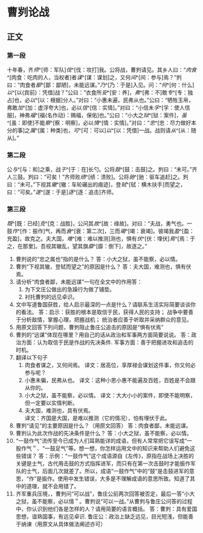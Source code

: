 # 曹刿论战

## 正文
### 第一段

十年春，齐*师*^[师：军队]*伐*^[伐：攻打]我。公将战，曹刿请见。其乡人曰：“*肉食*^[肉食：吃肉的人，当权者]者*谋*^[谋：谋划]之，又何*间*^[间：参与]焉？”刿曰：“肉食者*鄙*^[鄙：鄙陋]，未能远谋。”*乃*^[乃：于是]入见。问：“*何*^[何：什么]*以*^[以{宾前}：凭借]战？”公曰：“衣食所*安*^[安：养]，*弗*^[弗：不]敢*专*^[专：独占]也，必*以*^[以：根据]分人。”对曰：“小惠未遍，民弗从也。”公曰：“牺牲玉帛，弗敢*加*^[加：虚浮夸大]也，必以*信*^[信：实情]。”对曰：“小信未*孚*^[孚：使人信服]，神弗*福*^[福{名作动}：赐福，保佑]也。”公曰：“小大之*狱*^[狱：案件]，*虽*^[虽：即使]不能*察*^[察：明察]，必以*情*^[情：实情]。”对曰：“*忠*^[忠：尽力做好本分的事]之*属*^[属：种类]也，*可*^[可：可以]*以*^[以：凭借]一战。战则请*从*^[从：随从]。”

### 第二段

公*与*^[与：和]之乘，战*于*^[于：在]长勺。公将*鼓*^[鼓：击鼓]之。刿曰：“未可。”齐人三鼓。刿曰：“可矣！”齐师败*绩*^[绩：溃败]。公将*驰*^[驰：驱车追赶]之。刿曰：“未可。”下视其*辙*^[辙：车轮碾出的痕迹]，登*轼*^[轼：横木扶手]而望之，曰：“可矣。”*遂*^[遂：于是]*逐*^[逐：追击]齐师。

### 第三段

*既*^[既：已经]*克*^[克：战胜]，公问其*故*^[故：缘故]。对曰：“夫战，勇气也。一鼓*作*^[作：振作]气，再而*衰*^[衰：第二次]，三而*竭*^[竭：衰竭]。彼竭我*盈*^[盈：充盈]，故克之。夫大国，*难*^[难：难以推测]测也，惧有*伏*^[伏：埋伏]*焉*^[焉：于之，在那里]。吾视其辙乱，望其旗*靡*^[靡：倒下]，故逐之。”

1. 曹刿说的“忠之属也”指的是什么？
   答：小大之狱，虽不能察，必以情。
2. 曹刿“下视其辙，登轼而望之”的原因是什么？
   答：夫大国，难测也，惧有伏焉。
3. 请分析“肉食者鄙，未能远谋”一句在全文中的作用答：
   1. 为下文庄公做出的急躁行为做了铺垫。
   2. 衬托曹刿的远见卓识。
4. 文中写道鲁国获胜，给人启示最深的一点是什么？请联系生活实际简要谈谈你的看法。
   答：启示：获胜的根本是取信于民，获得人民的支持；
   战争中要善于分析敌情，掌握心理，把握战机；
   统治者应善于听取并采纳群众的意见。
5. 用原文回答下列问题，曹刿阻止鲁庄公追击的原因是“惧有伏焉”
6. 曹刿的“远谋”体现在哪里？用自己的话从政治和军事两方面简要说说。
    答：政治方面：认为取信于民是作战的先决条件.
    军事方面：善于把握进攻和追击的时机。
7. 翻译以下句子
	1. 肉食者谋之，又何间焉。
	   译文：居高位，享厚禄会谋划这件事，你又何必参与呢？
	2.  小惠未徧，民弗从也。
	   译文：这种小恩小惠不能遍及百姓，百姓是不会跟从你的。
	3. 小大之狱，虽不能察，必以情。
	   译文：大大小小的案件，即使不能明察，但一定要以实情判断。
	4. 夫大国，难测也，具有伏焉。  
	   译文：齐国是大国，是难以推测（它的情况），怕有埋伏于此。
8. 曹刿“请见”的主要原因是什么？（用原文回答）
   答：肉食者鄙，未能远谋。
9. 曹刿认为此次作战的先决条件是什么？
   答：小大之狱，虽不能察，必以情。
10. “一鼓作气”流传至今已成为人们耳熟能详的成语，但有人常常把它误写成“一股作气＂、“一鼓足气”等。想一想，你怎样运用文中的知识来帮助人们避免这些错误？
    答：示例：“一鼓作气”这个成语源自《左传》，原指在战场上决胜的关键是士气，古代用击鼓的方式指挥进军，而只有在第一次击鼓时才能振作军队的士气，后面几次就差了。所以，成语“一鼓作气”中的“鼓”是击鼓进军的意思，“作”是振作。使用中发生错误，大多是不理解成语的意思所致。知道了其中的道理，就不会用错了。
11. 齐军重兵压境，，曹刿问“可以战”，鲁庄公前两次回答被否定，最后一答“小大之狱，虽不能察，必以情＂。曹刿说“可以一战。”从曹刿与鲁庄公问答的过程中，你认识到他们各是怎样的人？请用简要的语言概括。
    答：曹刿：具有爱国思想，谙熟国事，有远见卓识.
    鲁庄公：政治上缺乏远见，目光短浅，但能善于纳谏（用原文从具体做法阐述亦可）
